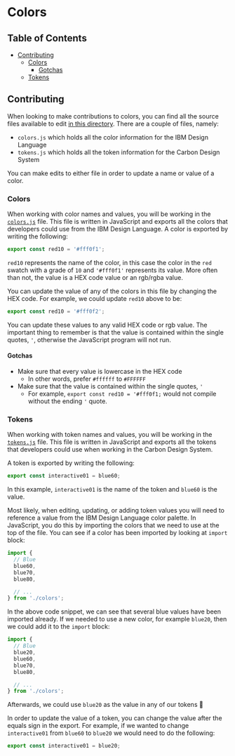 # Colors

<!-- prettier-ignore-start -->
<!-- START doctoc generated TOC please keep comment here to allow auto update -->
<!-- DON'T EDIT THIS SECTION, INSTEAD RE-RUN doctoc TO UPDATE -->
## Table of Contents

- [Contributing](#contributing)
  - [Colors](#colors)
    - [Gotchas](#gotchas)
  - [Tokens](#tokens)

<!-- END doctoc generated TOC please keep comment here to allow auto update -->
<!-- prettier-ignore-end -->

## Contributing

When looking to make contributions to colors, you can find all the source files
available to edit [in this directory](/packages/colors/src). There are a couple
of files, namely:

- `colors.js` which holds all the color information for the IBM Design Language
- `tokens.js` which holds all the token information for the Carbon Design System

You can make edits to either file in order to update a name or value of a color.

### Colors

When working with color names and values, you will be working in the
[`colors.js`](/packages/colors/src/colors.js) file. This file is written in
JavaScript and exports all the colors that developers could use from the IBM
Design Language. A color is exported by writing the following:

```js
export const red10 = '#fff0f1';
```

`red10` represents the name of the color, in this case the color in the `red`
swatch with a grade of `10` and `'#fff0f1'` represents its value. More often
than not, the value is a HEX code value or an rgb/rgba value.

You can update the value of any of the colors in this file by changing the HEX
code. For example, we could update `red10` above to be:

```js
export const red10 = '#fff0f2';
```

You can update these values to any valid HEX code or rgb value. The important
thing to remember is that the value is contained within the single quotes, `'`,
otherwise the JavaScript program will not run.

#### Gotchas

- Make sure that every value is lowercase in the HEX code
  - In other words, prefer `#ffffff` to `#FFFFFF`
- Make sure that the value is contained within the single quotes, `'`
  - For example, `export const red10 = '#fff0f1;` would not compile without the
    ending `'` quote.

### Tokens

When working with token names and values, you will be working in the
[`tokens.js`](/packages/colors/src/tokens.js) file. This file is written in
JavaScript and exports all the tokens that developers could use when working in
the Carbon Design System.

A token is exported by writing the following:

```js
export const interactive01 = blue60;
```

In this example, `interactive01` is the name of the token and `blue60` is the
value.

Most likely, when editing, updating, or adding token values you will need to
reference a value from the IBM Design Language color palette. In JavaScript, you
do this by importing the colors that we need to use at the top of the file. You
can see if a color has been imported by looking at `import` block:

```js
import {
  // Blue
  blue60,
  blue70,
  blue80,

  // ...
} from './colors';
```

In the above code snippet, we can see that several blue values have been
imported already. If we needed to use a new color, for example `blue20`, then we
could add it to the `import` block:

```js
import {
  // Blue
  blue20,
  blue60,
  blue70,
  blue80,

  // ...
} from './colors';
```

Afterwards, we could use `blue20` as the value in any of our tokens 🎉

In order to update the value of a token, you can change the value after the
equals sign in the export. For example, if we wanted to change `interactive01`
from `blue60` to `blue20` we would need to do the following:

```js
export const interactive01 = blue20;
```
